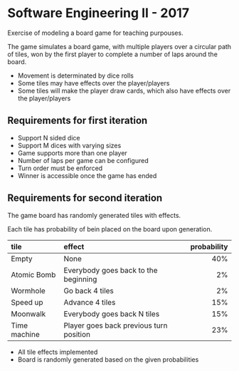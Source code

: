 # Software Engineering II - 2017

Exercise of modeling a board game for teaching purpouses.

The game simulates a board game, with multiple players over a circular path of tiles, won by the first player to complete a number of laps around the board.
- Movement is determinated by dice rolls
- Some tiles may have effects over the player/players
- Some tiles will make the player draw cards, which also have effects over the player/players

## Requirements for first iteration
- Support N sided dice
- Support M dices with varying sizes
- Game supports more than one player
- Number of laps per game can be configured
- Turn order must be enforced
- Winner is accessible once the game has ended

## Requirements for second iteration

The game board has randomly generated tiles with effects.

Each tile has probability of bein placed on the board upon generation.

| tile         | effect                                  | probability |
| :----------- | :-------------------------------------- | ----------: |
| Empty        | None                                    |         40% |
| Atomic Bomb  | Everybody goes back to the beginning    |          2% |
| Wormhole     | Go back 4 tiles                         |          2% |
| Speed up     | Advance 4 tiles                         |         15% |
| Moonwalk     | Everybody goes back N tiles             |         15% |
| Time machine | Player goes back previous turn position |         23% |

- All tile effects implemented
- Board is randomly generated based on the given probabilities
